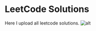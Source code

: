 # LeetCode Solutions
Here I upload all leetcode solutions.
![alt](https://unsplash.com/photos/f77Bh3inUpE)
